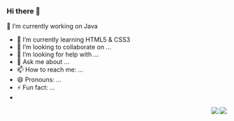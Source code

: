 ### Hi there 👋

<!--
**vectorxxxx/vectorxxxx** is a ✨ _special_ ✨ repository because its `README.md` (this file) appears on your GitHub profile.

Here are some ideas to get you started:

- 🔭 I’m currently working on ...
- 🌱 I’m currently learning ...
- 👯 I’m looking to collaborate on ...
- 🤔 I’m looking for help with ...
- 💬 Ask me about ...
- 📫 How to reach me: ...
- 😄 Pronouns: ...
- ⚡ Fun fact: ...
-->

🔭 I’m currently working on Java
- 🌱 I’m currently learning HTML5 & CSS3
- 👯 I’m looking to collaborate on ...
- 🤔 I’m looking for help with ...
- 💬 Ask me about ...
- 📫 How to reach me: ...
- 😄 Pronouns: ...
- ⚡ Fun fact: ...
- 
<img align="right" src="https://github-readme-stats.vercel.app/api?username=vectorxxxx&show_icons=true&icon_color=CE1D2D&text_color=718096&bg_color=ffffff&hide_title=true" />

<img align="right" src="https://github-readme-stats.vercel.app/api/top-langs/?username=vectorxxxx" />

